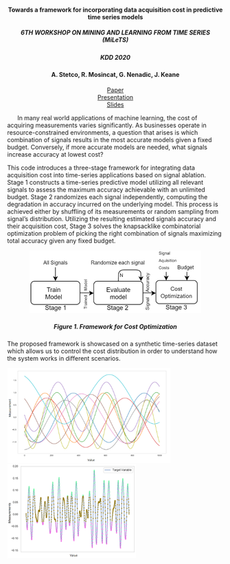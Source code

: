 <h4 align="center"> Towards a framework for incorporating data acquisition cost in predictive time series models </h4>

<h5 align="center"> 6TH WORKSHOP ON MINING AND LEARNING FROM TIME SERIES (MiLeTS) </h5> 

<h5 align="center"> KDD 2020</h5>

<h4 align="center"> A. Stetco, R. Mosincat, G. Nenadic, J. Keane </h4> 

<p align="center">
  <a href="https://kdd-milets.github.io/milets2020/papers/MiLeTS2020_paper_12.pdf">Paper</a></br>
  <a href="https://drive.google.com/file/d/1R4pvN71zCRz3sd4MZQmPYmY6fESLbirM/view">Presentation</a></br>
  <a href="https://drive.google.com/file/d/1UMZcCpHieuHXYLDvP-uyMNpfpoa2OHNC/view">Slides</a></br>
</p>

&nbsp;&nbsp;&nbsp;&nbsp;&nbsp;&nbsp;In many real world applications of machine learning, the cost of acquiring measurements varies significantly. As businesses operate in resource-constrained environments, a question that arises is which combination of signals results in the most accurate models given a fixed budget. Conversely, if more accurate models are needed, what signals increase accuracy at lowest cost? 

This code introduces a three-stage framework for integrating data acquisition cost into time-series applications based on signal ablation. Stage 1 constructs a time-series predictive model utilizing all relevant signals to assess the maximum accuracy achievable with an unlimited budget. Stage 2 randomizes each signal independently, computing the degradation in accuracy incurred on the underlying model. This process is achieved either by shuffling of its measurements or random sampling from signal’s distribution. Utilizing the resulting estimated signals accuracy and their acquisition cost, Stage 3 solves the knapsacklike combinatorial optimization problem of picking the right combination of signals maximizing total accuracy given any fixed budget. 

<p align="center">
  <img alt="Framework" src="https://github.com/adrianstetco/CostFrameworkML/blob/master/framework.png" width=400"/> 
  <h5  align="center"> Figure 1. Framework for Cost Optimization</h5>                                                                                                           
</p>

The proposed framework is showcased on a synthetic time-series dataset which allows us to control the cost distribution in order to understand how the system works in different scenarios.

  <p align="center">
  <div class="link"><img alt="Framework" src="https://github.com/adrianstetco/CostFrameworkML/blob/master/signals.png" width=380"></div>
  <div class="link"><img alt="Framework" src="https://github.com/adrianstetco/CostFrameworkML/blob/master/target.png" width=300"></div>
  </p>
 
